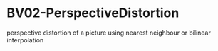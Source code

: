 # BV02-PerspectiveDistortion
perspective distortion of a picture using nearest neighbour or bilinear interpolation

